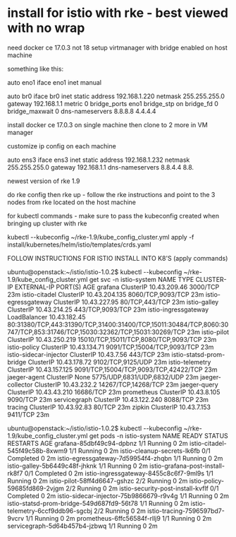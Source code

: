 # install for istio with rke - best viewed with no wrap

need docker ce 17.0.3 not 18
setup virtmanager with bridge enabled on host machine

something like this:

auto eno1
iface eno1 inet manual

auto br0
iface br0 inet static
        address 192.168.1.220
        netmask 255.255.255.0
        gateway 192.168.1.1
        metric 0
        bridge_ports eno1
        bridge_stp on
        bridge_fd 0
        bridge_maxwait 0
        dns-nameservers 8.8.8.8 4.4.4.4
        
install docker ce 17.0.3 on single machine then clone to 2 more in VM manager

customize ip config on each machine

auto ens3
iface ens3 inet static
address 192.168.1.232
netmask 255.255.255.0
gateway 192.168.1.1
dns-nameservers 8.8.4.4 8.8.

    

newest version of rke 1.9

do rke config then rke up  - follow the rke instructions and point to the 3 nodes from rke located on the host machine

for kubectl commands - make sure to pass the kubeconfig created when bringing up cluster with rke

kubectl --kubeconfig ~/rke-1.9/kube_config_cluster.yml apply -f install/kubernetes/helm/istio/templates/crds.yaml

FOLLOW INSTRUCTIONS FOR ISTIO INSTALL INTO K8'S (apply commands)

ubuntu@openstack:~/istio/istio-1.0.2$ kubectl --kubeconfig ~/rke-1.9/kube_config_cluster.yml get svc -n istio-system
NAME                       TYPE           CLUSTER-IP      EXTERNAL-IP   PORT(S)                                                                                                                   AGE
grafana                    ClusterIP      10.43.209.46    <none>        3000/TCP                                                                                                                  23m
istio-citadel              ClusterIP      10.43.204.135   <none>        8060/TCP,9093/TCP                                                                                                         23m
istio-egressgateway        ClusterIP      10.43.227.95    <none>        80/TCP,443/TCP                                                                                                            23m
istio-galley               ClusterIP      10.43.214.25    <none>        443/TCP,9093/TCP                                                                                                          23m
istio-ingressgateway       LoadBalancer   10.43.182.45    <pending>     80:31380/TCP,443:31390/TCP,31400:31400/TCP,15011:30484/TCP,8060:30747/TCP,853:31746/TCP,15030:32362/TCP,15031:30269/TCP   23m
istio-pilot                ClusterIP      10.43.250.219   <none>        15010/TCP,15011/TCP,8080/TCP,9093/TCP                                                                                     23m
istio-policy               ClusterIP      10.43.134.71    <none>        9091/TCP,15004/TCP,9093/TCP                                                                                               23m
istio-sidecar-injector     ClusterIP      10.43.7.56      <none>        443/TCP                                                                                                                   23m
istio-statsd-prom-bridge   ClusterIP      10.43.178.72    <none>        9102/TCP,9125/UDP                                                                                                         23m
istio-telemetry            ClusterIP      10.43.157.125   <none>        9091/TCP,15004/TCP,9093/TCP,42422/TCP                                                                                     23m
jaeger-agent               ClusterIP      None            <none>        5775/UDP,6831/UDP,6832/UDP                                                                                                23m
jaeger-collector           ClusterIP      10.43.232.2     <none>        14267/TCP,14268/TCP                                                                                                       23m
jaeger-query               ClusterIP      10.43.43.210    <none>        16686/TCP                                                                                                                 23m
prometheus                 ClusterIP      10.43.8.105     <none>        9090/TCP                                                                                                                  23m
servicegraph               ClusterIP      10.43.122.240   <none>        8088/TCP                                                                                                                  23m
tracing                    ClusterIP      10.43.92.83     <none>        80/TCP                                                                                                                    23m
zipkin                     ClusterIP      10.43.7.153     <none>        9411/TCP                                                                                                                  23m




ubuntu@openstack:~/istio/istio-1.0.2$ kubectl --kubeconfig ~/rke-1.9/kube_config_cluster.yml get pods -n istio-system
NAME                                        READY     STATUS      RESTARTS   AGE
grafana-85dbf49c94-dpbnz                    1/1       Running     0          2m
istio-citadel-545f49c58b-8xwm9              1/1       Running     0          2m
istio-cleanup-secrets-lk6fb                 0/1       Completed   0          2m
istio-egressgateway-7d59954f4-zhqbn         1/1       Running     0          2m
istio-galley-5b6449c48f-jhknk               1/1       Running     0          2m
istio-grafana-post-install-rk8f7            0/1       Completed   0          2m
istio-ingressgateway-8455c8c6f7-9ml9s       1/1       Running     0          2m
istio-pilot-58ff4d6647-gshzc                2/2       Running     0          2m
istio-policy-59685fd869-2vjgm               2/2       Running     0          2m
istio-security-post-install-kvflf           0/1       Completed   0          2m
istio-sidecar-injector-75b9866679-r9v4g     1/1       Running     0          2m
istio-statsd-prom-bridge-549d687fd9-56t78   1/1       Running     0          2m
istio-telemetry-6ccf9ddb96-sgcbj            2/2       Running     0          2m
istio-tracing-7596597bd7-9vcrv              1/1       Running     0          2m
prometheus-6ffc56584f-rllj9                 1/1       Running     0          2m
servicegraph-5d64b457b4-jzbwq               1/1       Running     0          2m

